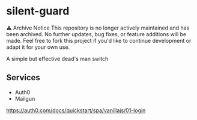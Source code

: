# silent-guard

⚠️ Archive Notice
This repository is no longer actively maintained and has been archived. No further updates, bug fixes, or feature additions will be made.
Feel free to fork this project if you'd like to continue development or adapt it for your own use.

A simple but effective dead's man switch

## Services

- Auth0
- Mailgun

https://auth0.com/docs/quickstart/spa/vanillajs/01-login
